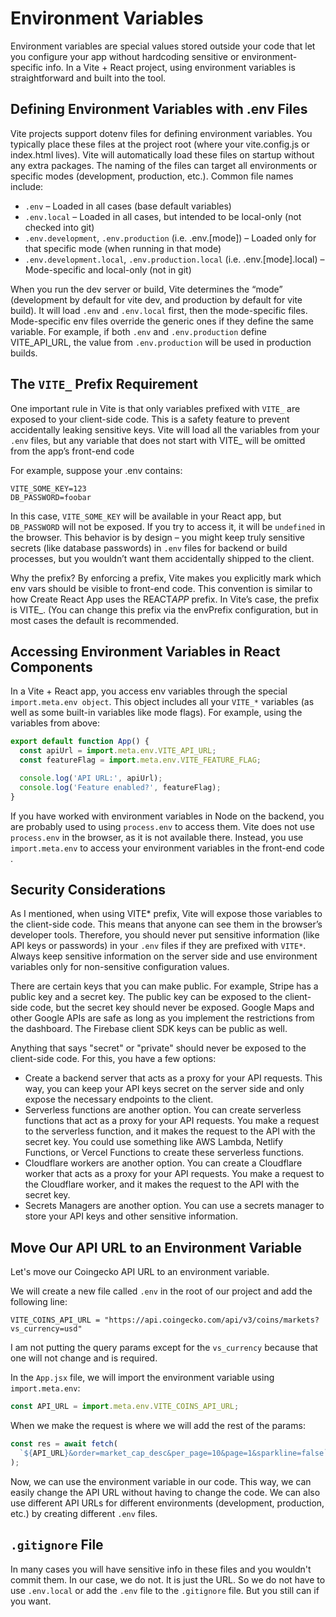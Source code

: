 # Environment Variables

Environment variables are special values stored outside your code that let you configure your app without hardcoding sensitive or environment-specific info. In a Vite + React project, using environment variables is straightforward and built into the tool.

## Defining Environment Variables with .env Files

Vite projects support dotenv files for defining environment variables. You typically place these files at the project root (where your vite.config.js or index.html lives). Vite will automatically load these files on startup without any extra packages​. The naming of the files can target all environments or specific modes (development, production, etc.). Common file names include:

- `.env` – Loaded in all cases (base default variables)​
- `.env.local` – Loaded in all cases, but intended to be local-only (not checked into git)​
- `.env.development`, `.env.production` (i.e. .env.[mode]) – Loaded only for that specific mode (when running in that mode)​
- `.env.development.local`, `.env.production.local` (i.e. .env.[mode].local) – Mode-specific and local-only (not in git)​

When you run the dev server or build, Vite determines the “mode” (development by default for vite dev, and production by default for vite build). It will load `.env` and `.env.local` first, then the mode-specific files. Mode-specific env files override the generic ones if they define the same variable​. For example, if both `.env` and `.env.production` define VITE_API_URL, the value from `.env.production` will be used in production builds​.

## The `VITE_` Prefix Requirement

One important rule in Vite is that only variables prefixed with `VITE_` are exposed to your client-side code​. This is a safety feature to prevent accidentally leaking sensitive keys. Vite will load all the variables from your `.env` files, but any variable that does not start with VITE\_ will be omitted from the app’s front-end code​

For example, suppose your .env contains:

```env
VITE_SOME_KEY=123
DB_PASSWORD=foobar
```

In this case, `VITE_SOME_KEY` will be available in your React app, but `DB_PASSWORD` will not be exposed. If you try to access it, it will be `undefined` in the browser​. This behavior is by design – you might keep truly sensitive secrets (like database passwords) in `.env` files for backend or build processes, but you wouldn’t want them accidentally shipped to the client.

Why the prefix? By enforcing a prefix, Vite makes you explicitly mark which env vars should be visible to front-end code​. This convention is similar to how Create React App uses the REACT*APP* prefix​. In Vite’s case, the prefix is VITE\_. (You can change this prefix via the envPrefix configuration, but in most cases the default is recommended​.

## Accessing Environment Variables in React Components

In a Vite + React app, you access env variables through the special `import.meta.env object`. This object includes all your `VITE_*` variables (as well as some built-in variables like mode flags). For example, using the variables from above:

```javascript
export default function App() {
  const apiUrl = import.meta.env.VITE_API_URL;
  const featureFlag = import.meta.env.VITE_FEATURE_FLAG;

  console.log('API URL:', apiUrl);
  console.log('Feature enabled?', featureFlag);
}
```

If you have worked with environment variables in Node on the backend, you are probably used to using `process.env` to access them. Vite does not use `process.env` in the browser, as it is not available there. Instead, you use `import.meta.env` to access your environment variables in the front-end code​.

## Security Considerations

As I mentioned, when using VITE* prefix, Vite will expose those variables to the client-side code. This means that anyone can see them in the browser’s developer tools. Therefore, you should never put sensitive information (like API keys or passwords) in your `.env` files if they are prefixed with `VITE*`. Always keep sensitive information on the server side and use environment variables only for non-sensitive configuration values​.

There are certain keys that you can make public. For example, Stripe has a public key and a secret key. The public key can be exposed to the client-side code, but the secret key should never be exposed. Google Maps and other Google APIs are safe as long as you implement the restrictions from the dashboard. The Firebase client SDK keys can be public as well.

Anything that says "secret" or "private" should never be exposed to the client-side code. For this, you have a few options:

- Create a backend server that acts as a proxy for your API requests. This way, you can keep your API keys secret on the server side and only expose the necessary endpoints to the client.
- Serverless functions are another option. You can create serverless functions that act as a proxy for your API requests. You make a request to the serverless function, and it makes the request to the API with the secret key. You could use something like AWS Lambda, Netlify Functions, or Vercel Functions to create these serverless functions.
- Cloudflare workers are another option. You can create a Cloudflare worker that acts as a proxy for your API requests. You make a request to the Cloudflare worker, and it makes the request to the API with the secret key.
- Secrets Managers are another option. You can use a secrets manager to store your API keys and other sensitive information.

## Move Our API URL to an Environment Variable

Let's move our Coingecko API URL to an environment variable.

We will create a new file called `.env` in the root of our project and add the following line:

```env
VITE_COINS_API_URL = "https://api.coingecko.com/api/v3/coins/markets?vs_currency=usd"
```

I am not putting the query params except for the `vs_currency` because that one will not change and is required.

In the `App.jsx` file, we will import the environment variable using `import.meta.env`:

```javascript
const API_URL = import.meta.env.VITE_COINS_API_URL;
```

When we make the request is where we will add the rest of the params:

```javascript
const res = await fetch(
  `${API_URL}&order=market_cap_desc&per_page=10&page=1&sparkline=false`
);
```

Now, we can use the environment variable in our code. This way, we can easily change the API URL without having to change the code. We can also use different API URLs for different environments (development, production, etc.) by creating different `.env` files.

## `.gitignore` File

In many cases you will have sensitive info in these files and you wouldn't commit them. In our case, we do not. It is just the URL. So we do not have to use `.env.local` or add the `.env` file to the `.gitignore` file. But you still can if you want.
